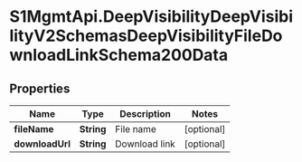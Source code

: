 # S1MgmtApi.DeepVisibilityDeepVisibilityV2SchemasDeepVisibilityFileDownloadLinkSchema200Data

## Properties
Name | Type | Description | Notes
------------ | ------------- | ------------- | -------------
**fileName** | **String** | File name | [optional] 
**downloadUrl** | **String** | Download link | [optional] 


